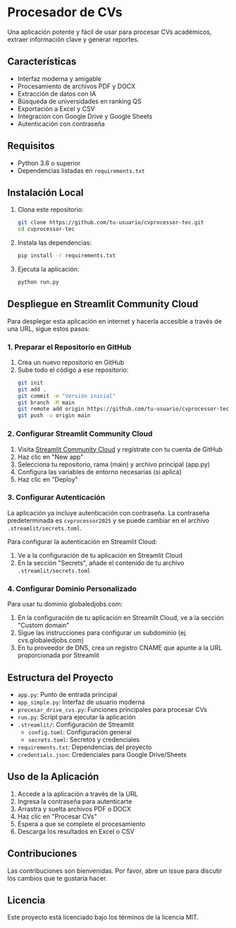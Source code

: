 # Procesador de CVs

Una aplicación potente y fácil de usar para procesar CVs académicos, extraer información clave y generar reportes.

## Características

- Interfaz moderna y amigable
- Procesamiento de archivos PDF y DOCX
- Extracción de datos con IA
- Búsqueda de universidades en ranking QS
- Exportación a Excel y CSV
- Integración con Google Drive y Google Sheets
- Autenticación con contraseña

## Requisitos

- Python 3.8 o superior
- Dependencias listadas en `requirements.txt`

## Instalación Local

1. Clona este repositorio:
   ```bash
   git clone https://github.com/tu-usuario/cvprocessor-tec.git
   cd cvprocessor-tec
   ```

2. Instala las dependencias:
   ```bash
   pip install -r requirements.txt
   ```

3. Ejecuta la aplicación:
   ```bash
   python run.py
   ```

## Despliegue en Streamlit Community Cloud

Para desplegar esta aplicación en internet y hacerla accesible a través de una URL, sigue estos pasos:

### 1. Preparar el Repositorio en GitHub

1. Crea un nuevo repositorio en GitHub
2. Sube todo el código a ese repositorio:
   ```bash
   git init
   git add .
   git commit -m "Versión inicial"
   git branch -M main
   git remote add origin https://github.com/tu-usuario/cvprocessor-tec.git
   git push -u origin main
   ```

### 2. Configurar Streamlit Community Cloud

1. Visita [Streamlit Community Cloud](https://streamlit.io/cloud) y regístrate con tu cuenta de GitHub
2. Haz clic en "New app"
3. Selecciona tu repositorio, rama (main) y archivo principal (app.py)
4. Configura las variables de entorno necesarias (si aplica)
5. Haz clic en "Deploy"

### 3. Configurar Autenticación

La aplicación ya incluye autenticación con contraseña. La contraseña predeterminada es `cvprocessor2025` y se puede cambiar en el archivo `.streamlit/secrets.toml`.

Para configurar la autenticación en Streamlit Cloud:

1. Ve a la configuración de tu aplicación en Streamlit Cloud
2. En la sección "Secrets", añade el contenido de tu archivo `.streamlit/secrets.toml`

### 4. Configurar Dominio Personalizado

Para usar tu dominio globaledjobs.com:

1. En la configuración de tu aplicación en Streamlit Cloud, ve a la sección "Custom domain"
2. Sigue las instrucciones para configurar un subdominio (ej. cvs.globaledjobs.com)
3. En tu proveedor de DNS, crea un registro CNAME que apunte a la URL proporcionada por Streamlit

## Estructura del Proyecto

- `app.py`: Punto de entrada principal
- `app_simple.py`: Interfaz de usuario moderna
- `procesar_drive_cvs.py`: Funciones principales para procesar CVs
- `run.py`: Script para ejecutar la aplicación
- `.streamlit/`: Configuración de Streamlit
  - `config.toml`: Configuración general
  - `secrets.toml`: Secretos y credenciales
- `requirements.txt`: Dependencias del proyecto
- `credentials.json`: Credenciales para Google Drive/Sheets

## Uso de la Aplicación

1. Accede a la aplicación a través de la URL
2. Ingresa la contraseña para autenticarte
3. Arrastra y suelta archivos PDF o DOCX
4. Haz clic en "Procesar CVs"
5. Espera a que se complete el procesamiento
6. Descarga los resultados en Excel o CSV

## Contribuciones

Las contribuciones son bienvenidas. Por favor, abre un issue para discutir los cambios que te gustaría hacer.

## Licencia

Este proyecto está licenciado bajo los términos de la licencia MIT.
